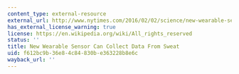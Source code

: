 ```yaml
---
content_type: external-resource
external_url: http://www.nytimes.com/2016/02/02/science/new-wearable-sensor-can-collect-data-from-sweat.html?_r=0
has_external_license_warning: true
license: https://en.wikipedia.org/wiki/All_rights_reserved
status: ''
title: New Wearable Sensor Can Collect Data From Sweat
uid: f612bc9b-36e8-4c84-830b-e363228b8e6c
wayback_url: ''
---
```

